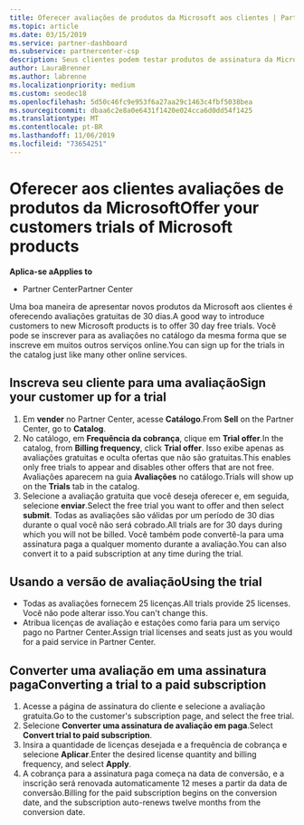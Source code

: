 ```yaml
---
title: Oferecer avaliações de produtos da Microsoft aos clientes | Partner Center
ms.topic: article
ms.date: 03/15/2019
ms.service: partner-dashboard
ms.subservice: partnercenter-csp
description: Seus clientes podem testar produtos de assinatura da Microsoft durante 30 dias. Você pode se inscrever para essas avaliações no catálogo, assim como muitos outros serviços online.
author: LauraBrenner
ms.author: labrenne
ms.localizationpriority: medium
ms.custom: seodec18
ms.openlocfilehash: 5d50c46fc9e953f6a27aa29c1463c4fbf5038bea
ms.sourcegitcommit: dbaa6c2e8a0e6431f1420e024cca6d0dd54f1425
ms.translationtype: MT
ms.contentlocale: pt-BR
ms.lasthandoff: 11/06/2019
ms.locfileid: "73654251"
---
```

# <a name="offer-your-customers-trials-of-microsoft-products"></a><span data-ttu-id="80cd2-104">Oferecer aos clientes avaliações de produtos da Microsoft</span><span class="sxs-lookup"><span data-stu-id="80cd2-104">Offer your customers trials of Microsoft products</span></span>

<span data-ttu-id="80cd2-105">**Aplica-se a**</span><span class="sxs-lookup"><span data-stu-id="80cd2-105">**Applies to**</span></span>

-  <span data-ttu-id="80cd2-106">Partner Center</span><span class="sxs-lookup"><span data-stu-id="80cd2-106">Partner Center</span></span>

<span data-ttu-id="80cd2-107">Uma boa maneira de apresentar novos produtos da Microsoft aos clientes é oferecendo avaliações gratuitas de 30 dias.</span><span class="sxs-lookup"><span data-stu-id="80cd2-107">A good way to introduce customers to new Microsoft products is to offer 30 day free trials.</span></span> <span data-ttu-id="80cd2-108">Você pode se inscrever para as avaliações no catálogo da mesma forma que se inscreve em muitos outros serviços online.</span><span class="sxs-lookup"><span data-stu-id="80cd2-108">You can sign up for the trials in the catalog just like many other online services.</span></span>  

## <a name="sign-your-customer-up-for-a-trial"></a><span data-ttu-id="80cd2-109">Inscreva seu cliente para uma avaliação</span><span class="sxs-lookup"><span data-stu-id="80cd2-109">Sign your customer up for a trial</span></span>

1.  <span data-ttu-id="80cd2-110">Em **vender** no Partner Center, acesse **Catálogo**.</span><span class="sxs-lookup"><span data-stu-id="80cd2-110">From **Sell** on the Partner Center, go to **Catalog**.</span></span> 
2.  <span data-ttu-id="80cd2-111">No catálogo, em **Frequência da cobrança**, clique em **Trial offer**.</span><span class="sxs-lookup"><span data-stu-id="80cd2-111">In the catalog, from **Billing frequency**, click **Trial offer**.</span></span> <span data-ttu-id="80cd2-112">Isso exibe apenas as avaliações gratuitas e oculta ofertas que não são gratuitas.</span><span class="sxs-lookup"><span data-stu-id="80cd2-112">This enables only free trials to appear and disables other offers that are not free.</span></span> <span data-ttu-id="80cd2-113">Avaliações aparecem na guia **Avaliações** no catálogo.</span><span class="sxs-lookup"><span data-stu-id="80cd2-113">Trials will show up on the **Trials** tab in the catalog.</span></span>
3.  <span data-ttu-id="80cd2-114">Selecione a avaliação gratuita que você deseja oferecer e, em seguida, selecione **enviar**.</span><span class="sxs-lookup"><span data-stu-id="80cd2-114">Select the free trial you want to offer and then select **submit**.</span></span> <span data-ttu-id="80cd2-115">Todas as avaliações são válidas por um período de 30 dias durante o qual você não será cobrado.</span><span class="sxs-lookup"><span data-stu-id="80cd2-115">All trials are for 30 days during which you will not be billed.</span></span> <span data-ttu-id="80cd2-116">Você também pode convertê-la para uma assinatura paga a qualquer momento durante a avaliação.</span><span class="sxs-lookup"><span data-stu-id="80cd2-116">You can also convert it to a paid subscription at any time during the trial.</span></span>

## <a name="using-the-trial"></a><span data-ttu-id="80cd2-117">Usando a versão de avaliação</span><span class="sxs-lookup"><span data-stu-id="80cd2-117">Using the trial</span></span>

- <span data-ttu-id="80cd2-118">Todas as avaliações fornecem 25 licenças.</span><span class="sxs-lookup"><span data-stu-id="80cd2-118">All trials provide 25 licenses.</span></span> <span data-ttu-id="80cd2-119">Você não pode alterar isso.</span><span class="sxs-lookup"><span data-stu-id="80cd2-119">You can't change this.</span></span>
- <span data-ttu-id="80cd2-120">Atribua licenças de avaliação e estações como faria para um serviço pago no Partner Center.</span><span class="sxs-lookup"><span data-stu-id="80cd2-120">Assign trial licenses and seats just as you would for a paid service in Partner Center.</span></span>

## <a name="converting-a-trial-to-a-paid-subscription"></a><span data-ttu-id="80cd2-121">Converter uma avaliação em uma assinatura paga</span><span class="sxs-lookup"><span data-stu-id="80cd2-121">Converting a trial to a paid subscription</span></span>

1.  <span data-ttu-id="80cd2-122">Acesse a página de assinatura do cliente e selecione a avaliação gratuita.</span><span class="sxs-lookup"><span data-stu-id="80cd2-122">Go to the customer's subscription page, and select the free trial.</span></span>
2.  <span data-ttu-id="80cd2-123">Selecione **Converter uma assinatura de avaliação em paga**.</span><span class="sxs-lookup"><span data-stu-id="80cd2-123">Select **Convert trial to paid subscription**.</span></span>
3.  <span data-ttu-id="80cd2-124">Insira a quantidade de licenças desejada e a frequência de cobrança e selecione **Aplicar**.</span><span class="sxs-lookup"><span data-stu-id="80cd2-124">Enter the desired license quantity and billing frequency, and select **Apply**.</span></span>
4.  <span data-ttu-id="80cd2-125">A cobrança para a assinatura paga começa na data de conversão, e a inscrição será renovada automaticamente 12 meses a partir da data de conversão.</span><span class="sxs-lookup"><span data-stu-id="80cd2-125">Billing for the paid subscription begins on the conversion date, and the subscription auto-renews twelve months from the conversion date.</span></span> 

